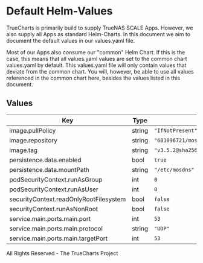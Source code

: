 # Default Helm-Values

TrueCharts is primarily build to supply TrueNAS SCALE Apps.
However, we also supply all Apps as standard Helm-Charts. In this document we aim to document the default values in our values.yaml file.

Most of our Apps also consume our "common" Helm Chart.
If this is the case, this means that all values.yaml values are set to the common chart values.yaml by default. This values.yaml file will only contain values that deviate from the common chart.
You will, however, be able to use all values referenced in the common chart here, besides the values listed in this document.

## Values

| Key | Type | Default | Description |
|-----|------|---------|-------------|
| image.pullPolicy | string | `"IfNotPresent"` |  |
| image.repository | string | `"601096721/mosdns"` |  |
| image.tag | string | `"v3.5.2@sha256:f256b3e1326add0fb128a7aa2fef2116a977abb2158b90a7a8d9c250fb003973"` |  |
| persistence.data.enabled | bool | `true` |  |
| persistence.data.mountPath | string | `"/etc/mosdns"` |  |
| podSecurityContext.runAsGroup | int | `0` |  |
| podSecurityContext.runAsUser | int | `0` |  |
| securityContext.readOnlyRootFilesystem | bool | `false` |  |
| securityContext.runAsNonRoot | bool | `false` |  |
| service.main.ports.main.port | int | `53` |  |
| service.main.ports.main.protocol | string | `"UDP"` |  |
| service.main.ports.main.targetPort | int | `53` |  |

All Rights Reserved - The TrueCharts Project
